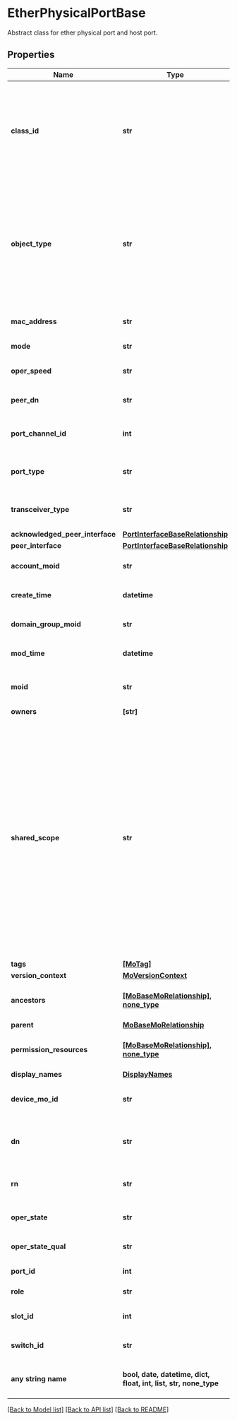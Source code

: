 # EtherPhysicalPortBase

Abstract class for ether physical port and host port.
## Properties
Name | Type | Description | Notes
------------ | ------------- | ------------- | -------------
**class_id** | **str** | The concrete type of this complex type. Its value must be the same as the &#39;objectType&#39; property. The OpenAPI document references this property as a discriminator value. | [readonly] 
**object_type** | **str** | The fully-qualified type of this managed object, i.e. the class name. This property is optional. The ObjectType is implied from the URL path. If specified, the value of objectType must match the class name specified in the URL path. | [readonly] 
**mac_address** | **str** | Mac Address of a port in the Fabric Interconnect. | [optional] [readonly] 
**mode** | **str** | Operating mode of this port. | [optional] [readonly] 
**oper_speed** | **str** | Current Operational speed for this port. | [optional] [readonly] 
**peer_dn** | **str** | PeerDn for ethernet physical port. | [optional] [readonly] 
**port_channel_id** | **int** | Port channel id for port channel created on FI switch. | [optional] [readonly] 
**port_type** | **str** | Defines the transport type for this port (ethernet OR fc). | [optional] [readonly] 
**transceiver_type** | **str** | Transceiver model attached to a port in the Fabric Interconnect. | [optional] [readonly] 
**acknowledged_peer_interface** | [**PortInterfaceBaseRelationship**](PortInterfaceBaseRelationship.md) |  | [optional] 
**peer_interface** | [**PortInterfaceBaseRelationship**](PortInterfaceBaseRelationship.md) |  | [optional] 
**account_moid** | **str** | The Account ID for this managed object. | [optional] [readonly] 
**create_time** | **datetime** | The time when this managed object was created. | [optional] [readonly] 
**domain_group_moid** | **str** | The DomainGroup ID for this managed object. | [optional] [readonly] 
**mod_time** | **datetime** | The time when this managed object was last modified. | [optional] [readonly] 
**moid** | **str** | The unique identifier of this Managed Object instance. | [optional] 
**owners** | **[str]** |  | [optional] 
**shared_scope** | **str** | Intersight provides pre-built workflows, tasks and policies to end users through global catalogs. Objects that are made available through global catalogs are said to have a &#39;shared&#39; ownership. Shared objects are either made globally available to all end users or restricted to end users based on their license entitlement. Users can use this property to differentiate the scope (global or a specific license tier) to which a shared MO belongs. | [optional] [readonly] 
**tags** | [**[MoTag]**](MoTag.md) |  | [optional] 
**version_context** | [**MoVersionContext**](MoVersionContext.md) |  | [optional] 
**ancestors** | [**[MoBaseMoRelationship], none_type**](MoBaseMoRelationship.md) | An array of relationships to moBaseMo resources. | [optional] [readonly] 
**parent** | [**MoBaseMoRelationship**](MoBaseMoRelationship.md) |  | [optional] 
**permission_resources** | [**[MoBaseMoRelationship], none_type**](MoBaseMoRelationship.md) | An array of relationships to moBaseMo resources. | [optional] [readonly] 
**display_names** | [**DisplayNames**](DisplayNames.md) |  | [optional] 
**device_mo_id** | **str** | The database identifier of the registered device of an object. | [optional] [readonly] 
**dn** | **str** | The Distinguished Name unambiguously identifies an object in the system. | [optional] [readonly] 
**rn** | **str** | The Relative Name uniquely identifies an object within a given context. | [optional] [readonly] 
**oper_state** | **str** | Operational state of this port (enabled/disabled). | [optional] [readonly] 
**oper_state_qual** | **str** | Reason for this port&#39;s Operational state. | [optional] [readonly] 
**port_id** | **int** | Switch physical port identifier. | [optional] [readonly] 
**role** | **str** | The role assigned to this port. | [optional] [readonly] 
**slot_id** | **int** | Switch expansion slot module identifier. | [optional] [readonly] 
**switch_id** | **str** | Switch Identifier that is local to a cluster. | [optional] [readonly] 
**any string name** | **bool, date, datetime, dict, float, int, list, str, none_type** | any string name can be used but the value must be the correct type | [optional]

[[Back to Model list]](../README.md#documentation-for-models) [[Back to API list]](../README.md#documentation-for-api-endpoints) [[Back to README]](../README.md)


